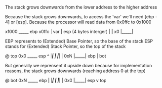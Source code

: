 The stack grows downwards
from the lower address to the higher address

Because the stack grows downwards, to access the 'var' we'll need
[ebp - 4] or [esp]. Because the processor will read data from 0x0ffc to 0x1000

x1000  _____  ebp 
x0ffc | var | esp (4 bytes interger)
      |     |
x0    |_____|

EBP represents to (Extended) Base Pointer, so the base of the stack
ESP stands for (Extended) Stack Pointer, so the top of the stack

 @    top
0x0  _____  esp ^
    |_____|     |
    |_____|     |
0xN |_____| ebp |
      bot

But generally we reprensent it upside down because for implementation reasons, the stack grows downwards (reaching address 0 at the top)

 @   bot
0xN  _____  ebp  |
    |_____|      |
    |_____|      |
0x0 |_____| esp  v
      top